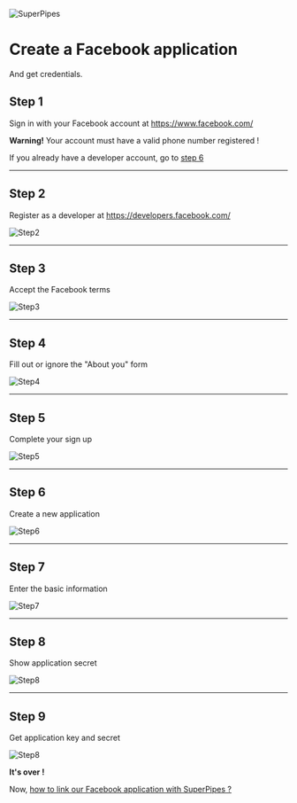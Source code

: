 ![SuperPipes](https://raw.githubusercontent.com/fabienvauchelles/superpipes/master/docs/images/logo_slogan238.png)


# Create a Facebook application

And get credentials.


## Step 1

Sign in with your Facebook account at https://www.facebook.com/

__Warning!__ Your account must have a valid phone number registered !

If you already have a developer account, go to [step 6](#step-6)

---

## Step 2

Register as a developer at https://developers.facebook.com/

![Step2](https://raw.githubusercontent.com/fabienvauchelles/superpipes/master/docs/images/facebook_register_dev.png)

---

## Step 3

Accept the Facebook terms

![Step3](https://raw.githubusercontent.com/fabienvauchelles/superpipes/master/docs/images/facebook_term.png)

---

## Step 4

Fill out or ignore the "About you" form

![Step4](https://raw.githubusercontent.com/fabienvauchelles/superpipes/master/docs/images/facebook_about_us.png)

---

## Step 5

Complete your sign up

![Step5](https://raw.githubusercontent.com/fabienvauchelles/superpipes/master/docs/images/facebook_register_dev_finish.png)

---

## Step 6

Create a new application

![Step6](https://raw.githubusercontent.com/fabienvauchelles/superpipes/master/docs/images/facebook_create_app.png)

---

## Step 7

Enter the basic information

![Step7](https://raw.githubusercontent.com/fabienvauchelles/superpipes/master/docs/images/facebook_info.png)

---

## Step 8

Show application secret

![Step8](https://raw.githubusercontent.com/fabienvauchelles/superpipes/master/docs/images/facebook_show_secret.png)

---

## Step 9

Get application key and secret

![Step8](https://raw.githubusercontent.com/fabienvauchelles/superpipes/master/docs/images/facebook_credentials.png)


__It's over !__

Now, [how to link our Facebook application with SuperPipes ?](Link_Facebook_Application.md)
